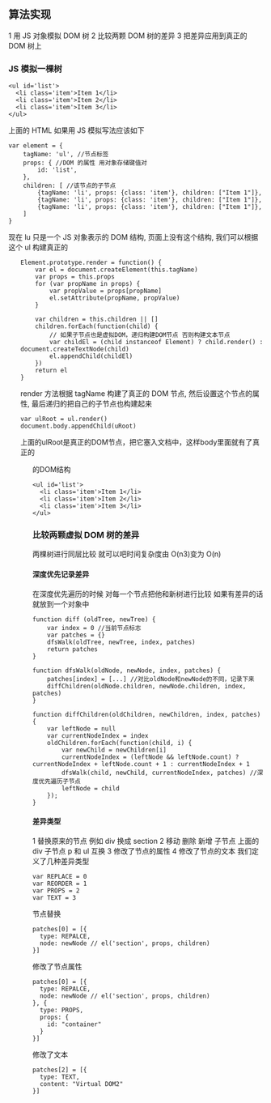 ## 算法实现
1 用 JS 对象模拟 DOM 树
2 比较两颗 DOM 树的差异
3 把差异应用到真正的 DOM 树上
### JS 模拟一棵树
```
<ul id='list'>
  <li class='item'>Item 1</li>
  <li class='item'>Item 2</li>
  <li class='item'>Item 3</li>
</ul>

```
上面的 HTML 如果用 JS 模拟写法应该如下
```
var element = {
    tagName: 'ul', //节点标签
    props: { //DOM 的属性 用对象存储键值对
        id: 'list',
    },
    children: [ //该节点的子节点
        {tagName: 'li', props: {class: 'item'}, children: ["Item 1"]},
        {tagName: 'li', props: {class: 'item'}, children: ["Item 1"]},
        {tagName: 'li', props: {class: 'item'}, children: ["Item 1"]},
    ]
}
```
现在 lu 只是一个 JS 对象表示的 DOM 结构, 页面上没有这个结构, 我们可以根据这个 ul 构建真正的<ul>
```
Element.prototype.render = function() {
    var el = document.createElement(this.tagName)
    var props = this.props
    for (var propName in props) {
        var propValue = props[propName]
        el.setAttribute(propName, propValue)
    }

    var children = this.children || []
    children.forEach(function(child) {
        // 如果子节点也是虚拟DOM，递归构建DOM节点 否则构建文本节点
        var childEl = (child instanceof Element) ? child.render() : document.createTextNode(child)
        el.appendChild(childEl)
    })
    return el
}
```
render 方法根据 tagName 构建了真正的 DOM 节点, 然后设置这个节点的属性, 最后递归的把自己的子节点也构建起来 
```
var ulRoot = ul.render()
document.body.appendChild(uRoot)
```
上面的ulRoot是真正的DOM节点，把它塞入文档中，这样body里面就有了真正的<ul>的DOM结构
```
<ul id='list'>
  <li class='item'>Item 1</li>
  <li class='item'>Item 2</li>
  <li class='item'>Item 3</li>
</ul>
```
### 比较两颗虚拟 DOM 树的差异
两棵树进行同层比较 就可以吧时间复杂度由 O(n3)变为 O(n)
#### 深度优先记录差异
在深度优先遍历的时候 对每一个节点把他和新树进行比较 如果有差异的话就放到一个对象中
```
function diff (oldTree, newTree) {
    var index = 0 //当前节点标志
    var patches = {}
    dfsWalk(oldTree, newTree, index, patches)
    return patches
}

function dfsWalk(oldNode, newNode, index, patches) {
    patches[index] = [...] //对比oldNode和newNode的不同，记录下来
    diffChildren(oldNode.children, newNode.children, index, patches)
}

function diffChildren(oldChildren, newChildren, index, patches) {
    var leftNode = null
    var currentNodeIndex = index
    oldChildren.forEach(function(child, i) {
        var newChild = newChildren[i]
        currentNodeIndex = (leftNode && leftNode.count) ? currentNodeIndex + leftNode.count + 1 : currentNodeIndex + 1
        dfsWalk(child, newChild, currentNodeIndex, patches) //深度优先遍历子节点
        leftNode = child
    });
}
```

#### 差异类型
1 替换原来的节点 例如 div 换成 section
2 移动 删除 新增 子节点 上面的 div 子节点 p 和 ul 互换
3 修改了节点的属性
4 修改了节点的文本
我们定义了几种差异类型
```
var REPLACE = 0
var REORDER = 1
var PROPS = 2
var TEXT = 3
```
节点替换
```
patches[0] = [{
  type: REPALCE,
  node: newNode // el('section', props, children)
}]
```

修改了节点属性
```
patches[0] = [{
  type: REPALCE,
  node: newNode // el('section', props, children)
}, {
  type: PROPS,
  props: {
    id: "container"
  }
}]
```

修改了文本
```
patches[2] = [{
  type: TEXT,
  content: "Virtual DOM2"
}]
```
